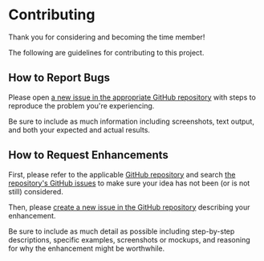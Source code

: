 # Contributing

Thank you for considering and becoming the time member!

The following are guidelines for contributing to this project.

## How to Report Bugs

Please open [a new issue in the appropriate GitHub repository][new-issue] with steps to reproduce the problem you're experiencing.

Be sure to include as much information including screenshots, text output, and both your expected and actual results.

## How to Request Enhancements

First, please refer to the applicable [GitHub repository][github-repo] and search [the repository's GitHub issues][issues-list] to make sure your idea has not been (or is not still) considered.

Then, please [create a new issue in the GitHub repository][new-issue] describing your enhancement.

Be sure to include as much detail as possible including step-by-step descriptions, specific examples, screenshots or mockups, and reasoning for why the enhancement might be worthwhile.

[new-issue]: https://github.com/30-Days-Coding/Members-30dayscoding/issues/new
[github-repo]: https://github.com/30-Days-Coding/Members-30dayscoding
[issues-list]: https://github.com/30-Days-Coding/Members-30dayscoding/issues
